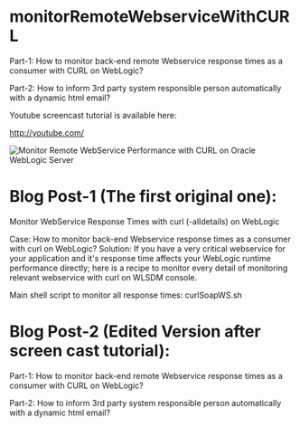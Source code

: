 # monitorRemoteWebserviceWithCURL

Part-1: How to monitor back-end remote Webservice response times as a consumer with CURL on WebLogic?

Part-2: How to inform 3rd party system responsible person automatically with a dynamic html email?

Youtube screencast tutorial is available here:

http://youtube.com/

![Monitor Remote WebService Performance with CURL on Oracle WebLogic Server](http://community.wlsdm.com/uploads/files/upload-6f3ef38b-f932-4d56-8c3f-2cef8689c12f.png)


# Blog Post-1 (The first original one):

Monitor WebService Response Times with curl (-alldetails) on WebLogic

Case: How to monitor back-end Webservice response times as a consumer with curl on WebLogic?
Solution: If you have a very critical webservice for your application and it's response time affects your WebLogic runtime performance directly; here is a recipe to monitor every detail of monitoring relevant webservice with curl on WLSDM console.

Main shell script to monitor all response times: curlSoapWS.sh

# Blog Post-2 (Edited Version after screen cast tutorial):

Part-1: How to monitor back-end remote Webservice response times as a consumer with CURL on WebLogic?

Part-2: How to inform 3rd party system responsible person automatically with a dynamic html email?
